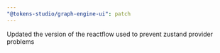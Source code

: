 ```yaml
---
"@tokens-studio/graph-engine-ui": patch
---
```


Updated the version of the reactflow used to prevent zustand provider problems
